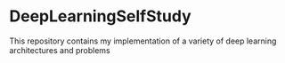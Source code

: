 # DeepLearningSelfStudy
This repository contains my implementation of a variety of deep learning architectures and problems
